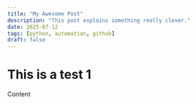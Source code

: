 ```yaml
---
title: "My Awesome Post"
description: "This post explains something really clever."
date: 2025-07-12
tags: [python, automation, github]
draft: false
---
```



# This is a test 1


Content